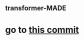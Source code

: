 ## transformer-MADE

# go to [this commit](https://github.com/pclucas14/transformer-MADE/tree/6130a316e932ab481b70508d9ab0433e6fbac3b6)


